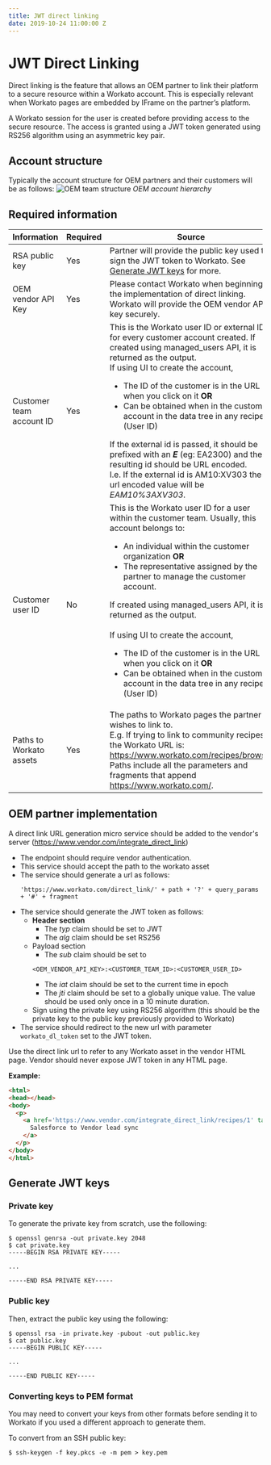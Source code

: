 ```yaml
---
title: JWT direct linking
date: 2019-10-24 11:00:00 Z
---
```


# JWT Direct Linking

Direct linking is the feature that allows an OEM partner to link their platform to a secure resource within a Workato account. This is especially relevant when Workato pages are embedded by IFrame on the partner’s platform.

A Workato session for the user is created before providing access to the secure resource. The access is granted using a JWT token generated using RS256 algorithm using an asymmetric key pair.

## Account structure

Typically the account structure for OEM partners and their customers will be as follows:
![OEM team structure](~@img/oem/jwt-account-heirarchy.png)
*OEM account hierarchy*

## Required information
| **Information** | **Required** | **Source** |
|--|--|--|
| RSA public key | Yes | Partner will provide the public key used to sign the JWT token to Workato. See [Generate JWT keys](#generate-jwt-keys) for more. |
| OEM vendor API Key | Yes | Please contact Workato when beginning the implementation of direct linking. Workato will provide the OEM vendor API key securely. |
| Customer team account ID | Yes | This is the Workato user ID or external ID for every customer account created. If created using managed_users API, it is returned as the output. <br> If using UI to create the account, <ul><li>The ID of the customer is  in the URL when you click on it <b>OR</b> </li><li> Can be obtained when in the customer account in the data tree in any recipe (User ID) </li></ul> If the external id is passed, it should be prefixed with an <b><i>E</i></b> (eg: EA2300) and the resulting id should be URL encoded. <br> I.e. If the external id is AM10:XV303 the url encoded value will be <i>EAM10%3AXV303</i>. |
| Customer user ID | No | This is the Workato user ID for a user within the customer team. Usually, this account belongs to: <ul><li> An individual within the customer organization <b>OR</b> </li><li> The representative assigned by the partner to manage the customer account.</li></ul>  If created using managed_users API, it is returned as the output. <br><br> If using UI to create the account, <ul><li> The ID of the customer is in the URL when you click on it <b>OR</b> </li><li> Can be obtained when in the customer account in the data tree in any recipe (User ID) </li></ul> |
| Paths to Workato assets | Yes | The paths to Workato pages the partner wishes to link to. <br> E.g. If trying to link to community recipes, the Workato URL is: https://www.workato.com/recipes/browse. <br> Paths include all the parameters and fragments that append https://www.workato.com/. |

## OEM partner implementation

A direct link URL generation micro service should be added to the vendor's server (https://www.vendor.com/integrate_direct_link)
- The endpoint should require vendor authentication.
- This service should accept the path to the workato asset
- The service should generate a url as follows:
   ```
   'https://www.workato.com/direct_link/' + path + '?' + query_params + '#' + fragment
   ```
- The service should generate the JWT token as follows:
  - **Header section**
    - The _typ_ claim should be set to JWT
    - The _alg_ claim should be set RS256
  - Payload section
    - The _sub_ claim should be set to
    ```
    <OEM_VENDOR_API_KEY>:<CUSTOMER_TEAM_ID>:<CUSTOMER_USER_ID>
    ```
    - The _iat_ claim should be set to the current time in epoch
    - The _jti_ claim should be set to a globally unique value. The value should be used only once in a 10 minute duration.
  - Sign using the private key using RS256 algorithm (this should be the private key to the public key previously provided to Workato)
- The service should redirect to the new url with parameter `workato_dl_token` set to the JWT token.

Use the direct link url to refer to any Workato asset in the vendor HTML page. Vendor should never expose JWT token in any HTML page.

**Example:**
```html
<html>
<head></head>
<body>
  <p>
    <a href='https://www.vendor.com/integrate_direct_link/recipes/1' target=_blank>
      Salesforce to Vendor lead sync
    </a>
  </p>
</body>
</html>
```

## Generate JWT keys

### Private key
To generate the private key from scratch, use the following:

```
$ openssl genrsa -out private.key 2048
$ cat private.key
-----BEGIN RSA PRIVATE KEY-----

...

-----END RSA PRIVATE KEY-----
```

### Public key
Then, extract the public key using the following:
```
$ openssl rsa -in private.key -pubout -out public.key
$ cat public.key
-----BEGIN PUBLIC KEY-----

...

-----END PUBLIC KEY-----
```

### Converting keys to PEM format
You may need to convert your keys from other formats before sending it to Workato if you used a different approach to generate them.

To convert from an SSH public key:
```
$ ssh-keygen -f key.pkcs -e -m pem > key.pem
```
